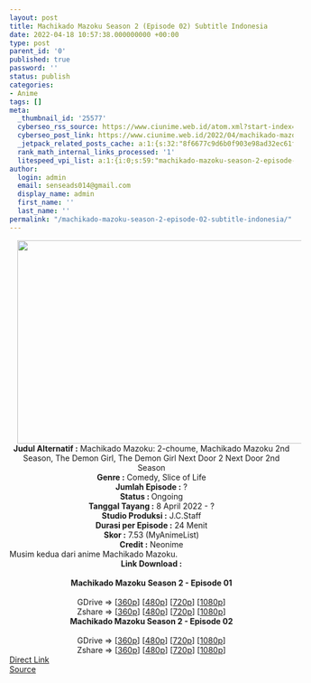 ```yaml
---
layout: post
title: Machikado Mazoku Season 2 (Episode 02) Subtitle Indonesia
date: 2022-04-18 10:57:38.000000000 +00:00
type: post
parent_id: '0'
published: true
password: ''
status: publish
categories:
- Anime
tags: []
meta:
  _thumbnail_id: '25577'
  cyberseo_rss_source: https://www.ciunime.web.id/atom.xml?start-index=1
  cyberseo_post_link: https://www.ciunime.web.id/2022/04/machikado-mazoku-season-2-subtitle.html
  _jetpack_related_posts_cache: a:1:{s:32:"8f6677c9d6b0f903e98ad32ec61f8deb";a:2:{s:7:"expires";i:1663366282;s:7:"payload";a:3:{i:0;a:1:{s:2:"id";i:27757;}i:1;a:1:{s:2:"id";i:27759;}i:2;a:1:{s:2:"id";i:26651;}}}}
  rank_math_internal_links_processed: '1'
  litespeed_vpi_list: a:1:{i:0;s:59:"machikado-mazoku-season-2-episode-02-subtitle-indonesia.jpg";}
author:
  login: admin
  email: senseads014@gmail.com
  display_name: admin
  first_name: ''
  last_name: ''
permalink: "/machikado-mazoku-season-2-episode-02-subtitle-indonesia/"
---
```

<div class="separator" style="clear: both; text-align: center;"><a href="https://blogger.googleusercontent.com/img/b/R29vZ2xl/AVvXsEhzJ9rtMDyKRq4nVLaTXY5VMX0R5uKoIiTt5atYtIBigV0_z9j-3HPafP31PcrT2uOKAhj5byfw042vY5YVEO-7K8p5LY2V4Gk626O0zk4vIYPjTAOSLJEtuCUrtVOchIL-NgGAnpZw8-HYAxOOmjbdTWDb6k-VFIrFczyY9y8RrKk40Sly3tcXnOmR/s1280/Machikado%20Mazoku%20Season%202.jpg" style="margin-left: 1em; margin-right: 1em;"><img border="0" data-original-height="720" data-original-width="1280" height="360" src="{{ site.baseurl }}/assets/2022/04/Machikado%20Mazoku%20Season%202.jpg" width="640" /></a></div>
<div class="separator" style="clear: both; text-align: center;"></div>
<div style="text-align: center;"><b>Judul</b><b><b> Alternatif</b> :</b> Machikado Mazoku: 2-choume,&nbsp;Machikado Mazoku 2nd Season, The Demon Girl,&nbsp;The Demon Girl Next Door 2 Next Door 2nd Season</div>
<div style="text-align: center;"><b><b>Genre :</b></b> Comedy, Slice of Life</div>
<div style="text-align: center;"><b>Jumlah Episode :</b> ?<br /><b>Status :&nbsp;</b>Ongoing<br /><b>Tanggal Tayang :</b> 8 April&nbsp;2022 - ?<br /><b>Studio Produksi :</b>&nbsp;J.C.Staff<br /><b>Durasi per Episode :</b> 24 Menit</div>
<div style="text-align: center;"><b>Skor :</b> 7.53 (MyAnimeList)</div>
<div style="text-align: center;"><b>Credit :</b>&nbsp;Neonime</div>
<div style="text-align: center;"></div>
<div style="text-align: justify;">Musim kedua dari anime&nbsp;Machikado Mazoku.</div>
<div style="text-align: justify;"></div>
<div style="text-align: justify;"></div>
<div style="text-align: center;">
<div style="text-align: center;">
<div style="text-align: left;">
<div style="text-align: center;"><b>Link Download :</b></div>
<div style="text-align: center;"><b><br /></b></div>
<div style="text-align: center;"><span style="text-align: left;"><b>Machikado Mazoku Season 2&nbsp;</b></span><b>- Episode 01</b></div>
<div style="text-align: center;"><b><br /></b></div>
<div style="text-align: center;">GDrive =&gt; [<a href="http://www.solidfiles.com/v/zeLgq3jmv72N3" target="_blank" rel="noopener">360p</a>] [<a href="https://acefile.co/f/72093716/neonime_machikado_mazoku_s2_-_01-480p-zip" target="_blank" rel="noopener">480p</a>] [<a href="https://acefile.co/f/72093907/neonime_machikado_mazoku_s2_-_01-720p-zip" target="_blank" rel="noopener">720p</a>] [<a href="https://acefile.co/f/72120002/neonime_machikado_mazoku_s2_-_01-1080p-zip" target="_blank" rel="noopener">1080p</a>]</div>
<div style="text-align: center;">Zshare =&gt; [<a href="https://www117.zippyshare.com/v/4U5XFdYP/file.html" target="_blank" rel="noopener">360p</a>] [<a href="https://www85.zippyshare.com/v/lpRVKWxq/file.html" target="_blank" rel="noopener">480p</a>] [<a href="https://www22.zippyshare.com/v/oCUABwFY/file.html" target="_blank" rel="noopener">720p</a>] [<a href="https://www37.zippyshare.com/v/6MXPWk2N/file.html" target="_blank" rel="noopener">1080p</a>]</div>
<div style="text-align: center;"></div>
<div style="text-align: center;">
<div><span style="text-align: left;"><b>Machikado Mazoku Season 2&nbsp;</b></span><b>- Episode 02</b></div>
<div><b><br /></b></div>
<div>GDrive =&gt; [<a href="http://www.solidfiles.com/v/vNgAaeeQ6Bd8j" target="_blank" rel="noopener">360p</a>] [<a href="https://acefile.co/f/72682564/neonime_machikado_mazoku_s2_-_02-480p-zip" target="_blank" rel="noopener">480p</a>] [<a href="https://acefile.co/f/72682691/neonime_machikado_mazoku_s2_-_02-720p-zip" target="_blank" rel="noopener">720p</a>] [<a href="https://acefile.co/f/72682971/neonime_machikado_mazoku_s2_-_02-1080p-zip" target="_blank" rel="noopener">1080p</a>]</div>
<div>Zshare =&gt; [<a href="https://www96.zippyshare.com/v/fJVXZBjn/file.html" target="_blank" rel="noopener">360p</a>] [<a href="https://www116.zippyshare.com/v/VhLOTW3V/file.html" target="_blank" rel="noopener">480p</a>] [<a href="https://www82.zippyshare.com/v/XjU8FEBT/file.html" target="_blank" rel="noopener">720p</a>] [<a href="https://www39.zippyshare.com/v/WqsSjB05/file.html" target="_blank" rel="noopener">1080p</a>]</div>
</div>
</div>
</div>
</div>
<link rel="stylesheet" href="https://cdnjs.cloudflare.com/ajax/libs/font-awesome/4.7.0/css/font-awesome.min.css" />
<div class="divbtn"> <a href="https://handymansurrender.com/fihup8buzv?key=94550f7ce39444073321dde3b8782f97" class="btn"><i class="fa fa-download"></i> Direct Link</a> <br /><a href="https://www.ciunime.web.id/2022/04/machikado-mazoku-season-2-subtitle.html">Source</a> </div>
